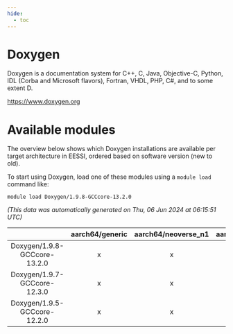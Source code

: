```yaml
---
hide:
  - toc
---
```


Doxygen
=======


Doxygen is a documentation system for C++, C, Java, Objective-C, Python, IDL (Corba and Microsoft flavors), Fortran, VHDL, PHP, C#, and to some extent D.

https://www.doxygen.org
# Available modules


The overview below shows which Doxygen installations are available per target architecture in EESSI, ordered based on software version (new to old).

To start using Doxygen, load one of these modules using a `module load` command like:

```shell
module load Doxygen/1.9.8-GCCcore-13.2.0
```

*(This data was automatically generated on Thu, 06 Jun 2024 at 06:15:51 UTC)*  

| |aarch64/generic|aarch64/neoverse_n1|aarch64/neoverse_v1|x86_64/generic|x86_64/amd/zen2|x86_64/amd/zen3|x86_64/intel/haswell|x86_64/intel/skylake_avx512|
| :---: | :---: | :---: | :---: | :---: | :---: | :---: | :---: | :---: |
|Doxygen/1.9.8-GCCcore-13.2.0|x|x|x|x|x|x|x|x|
|Doxygen/1.9.7-GCCcore-12.3.0|x|x|x|x|x|x|x|x|
|Doxygen/1.9.5-GCCcore-12.2.0|x|x|x|x|x|x|x|x|
